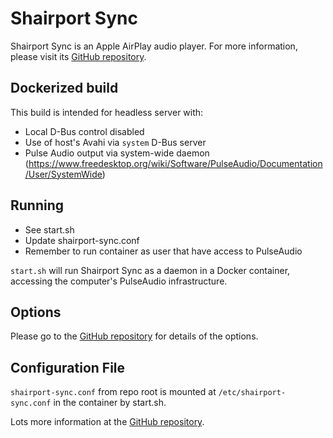 # Shairport Sync

Shairport Sync is an Apple AirPlay audio player. For more information, please visit its [GitHub repository](https://github.com/mikebrady/shairport-sync).

## Dockerized build

This build is intended for headless server with:
* Local D-Bus control disabled
* Use of host's Avahi via `system` D-Bus server
* Pulse Audio output via system-wide daemon (https://www.freedesktop.org/wiki/Software/PulseAudio/Documentation/User/SystemWide)

## Running

* See start.sh
* Update shairport-sync.conf
* Remember to run container as user that have access to PulseAudio

`start.sh` will run Shairport Sync as a daemon in a Docker container, accessing the computer's PulseAudio infrastructure.

## Options

Please go to the [GitHub repository](https://github.com/mikebrady/shairport-sync) for details of the options.

## Configuration File

`shairport-sync.conf` from repo root is mounted at `/etc/shairport-sync.conf` in the container by start.sh.

Lots more information at the [GitHub repository](https://github.com/mikebrady/shairport-sync).
